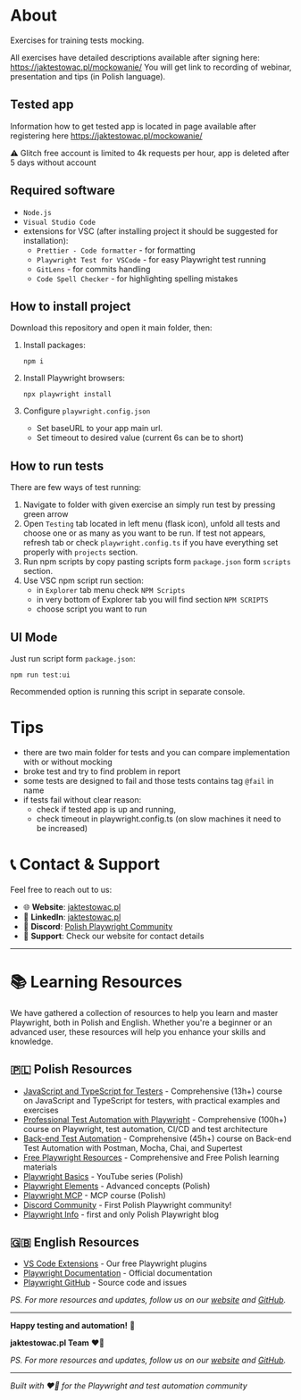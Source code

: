 # About

Exercises for training tests mocking.

All exercises have detailed descriptions available after signing here:
https://jaktestowac.pl/mockowanie/
You will get link to recording of webinar, presentation and tips (in Polish language).

## Tested app

Information how to get tested app is located in page available after registering here https://jaktestowac.pl/mockowanie/

⚠️ Glitch free account is limited to 4k requests per hour, app is deleted after 5 days without account

## Required software

- `Node.js`
- `Visual Studio Code`
- extensions for VSC (after installing project it should be suggested for installation):
  - `Prettier - Code formatter` - for formatting
  - `Playwright Test for VSCode` - for easy Playwright test running
  - `GitLens` - for commits handling
  - `Code Spell Checker` - for highlighting spelling mistakes

## How to install project
Download this repository and open it main folder, then:

1. Install packages:

   ```
   npm i
   ```

2. Install Playwright browsers:

   ```
   npx playwright install
   ```

3. Configure `playwright.config.json`
   - Set baseURL to your app main url.
   - Set timeout to desired value (current 6s can be to short)

## How to run tests

There are few ways of test running:

1. Navigate to folder with given exercise an simply run test by pressing green arrow
2. Open `Testing` tab located in left menu (flask icon), unfold all tests and choose one or as many as you want to be run.
   If test not appears, refresh tab or check `playwright.config.ts` if you have everything set properly with `projects` section.
3. Run npm scripts by copy pasting scripts form `package.json` form `scripts` section.
4. Use VSC npm script run section:
   - in `Explorer` tab menu check `NPM Scripts`
   - in very bottom of Explorer tab you will find section `NPM SCRIPTS`
   - choose script you want to run

## UI Mode

Just run script form `package.json`:

```
npm run test:ui
```

Recommended option is running this script in separate console.

# Tips

- there are two main folder for tests and you can compare implementation with or without mocking
- broke test and try to find problem in report
- some tests are designed to fail and those tests contains tag `@fail` in name
- if tests fail without clear reason: 
    - check if tested app is up and running, 
    - check timeout in playwright.config.ts (on slow machines it need to be increased)


# 📞 Contact & Support

Feel free to reach out to us:

- 🌐 **Website**: [jaktestowac.pl](https://jaktestowac.pl)
- 💼 **LinkedIn**: [jaktestowac.pl](https://www.linkedin.com/company/jaktestowac/)
- 💬 **Discord**: [Polish Playwright Community](https://discord.gg/mUAqQ7FUaZ)
- 📧 **Support**: Check our website for contact details

---

# 📚 Learning Resources

We have gathered a collection of resources to help you learn and master Playwright, both in Polish and English. Whether you're a beginner or an advanced user, these resources will help you enhance your skills and knowledge.

## 🇵🇱 Polish Resources

- [JavaScript and TypeScript for Testers](https://jaktestowac.pl/js-ts/) - Comprehensive (13h+) course on JavaScript and TypeScript for testers, with practical examples and exercises
- [Professional Test Automation with Playwright](https://jaktestowac.pl/playwright/) - Comprehensive (100h+) course on Playwright, test automation, CI/CD and test architecture
- [Back-end Test Automation](https://jaktestowac.pl/api/) - Comprehensive (45h+) course on Back-end Test Automation with Postman, Mocha, Chai, and Supertest
- [Free Playwright Resources](https://jaktestowac.pl/darmowy-playwright/) - Comprehensive and Free Polish learning materials
- [Playwright Basics](https://www.youtube.com/playlist?list=PLfKhn9AcZ-cD2TCB__K7NP5XARaCzZYn7) - YouTube series (Polish)
- [Playwright Elements](https://www.youtube.com/playlist?list=PLfKhn9AcZ-cAcpd-XN4pKeo-l4YK35FDA) - Advanced concepts (Polish)
- [Playwright MCP](https://www.youtube.com/playlist?list=PLfKhn9AcZ-cCqD34AG5YRejujaBqCBgl4) - MCP course (Polish)
- [Discord Community](https://discord.gg/mUAqQ7FUaZ) - First Polish Playwright community!
- [Playwright Info](https://playwright.info/) - first and only Polish Playwright blog

## 🇬🇧 English Resources

- [VS Code Extensions](https://marketplace.visualstudio.com/publishers/jaktestowac-pl) - Our free Playwright plugins
- [Playwright Documentation](https://playwright.dev/docs/intro) - Official documentation
- [Playwright GitHub](https://github.com/microsoft/playwright) - Source code and issues

_PS. For more resources and updates, follow us on our [website](https://jaktestowac.pl) and [GitHub](https://github.com/jaktestowac)._

---

**Happy testing and automation!** 🚀

**jaktestowac.pl Team** ❤️💚

_PS. For more resources and updates, follow us on our [website](https://jaktestowac.pl) and [GitHub](https://github.com/jaktestowac)._

---

_Built with ❤️💚 for the Playwright and test automation community_
